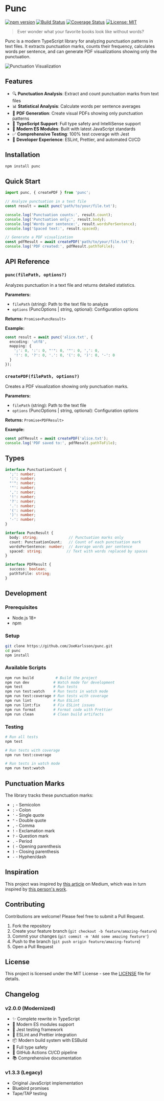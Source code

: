 # Punc

[![npm version](https://img.shields.io/npm/v/punc.svg)](https://www.npmjs.com/package/punc)
[![Build Status](https://github.com/JoeKarlsson/punc/workflows/CI%2FCD%20Pipeline/badge.svg)](https://github.com/JoeKarlsson/punc/actions)
[![Coverage Status](https://codecov.io/gh/JoeKarlsson/punc/branch/main/graph/badge.svg)](https://codecov.io/gh/JoeKarlsson/punc)
[![License: MIT](https://img.shields.io/badge/License-MIT-yellow.svg)](https://opensource.org/licenses/MIT)

> Ever wonder what your favorite books look like without words?

Punc is a modern TypeScript library for analyzing punctuation patterns in text files. It extracts punctuation marks, counts their frequency, calculates words per sentence, and can generate PDF visualizations showing only the punctuation.

![Punctuation Visualization](https://cloud.githubusercontent.com/assets/3915598/13369726/783be3d0-dc9c-11e5-846a-5f1ec6517966.png)

## Features

- 🔍 **Punctuation Analysis**: Extract and count punctuation marks from text files
- 📊 **Statistical Analysis**: Calculate words per sentence averages
- 📄 **PDF Generation**: Create visual PDFs showing only punctuation patterns
- 🎯 **TypeScript Support**: Full type safety and IntelliSense support
- 🚀 **Modern ES Modules**: Built with latest JavaScript standards
- ✅ **Comprehensive Testing**: 100% test coverage with Jest
- 🔧 **Developer Experience**: ESLint, Prettier, and automated CI/CD

## Installation

```bash
npm install punc
```

## Quick Start

```typescript
import punc, { createPDF } from 'punc';

// Analyze punctuation in a text file
const result = await punc('path/to/your/file.txt');

console.log('Punctuation counts:', result.count);
console.log('Punctuation only:', result.body);
console.log('Words per sentence:', result.wordsPerSentence);
console.log('Spaced text:', result.spaced);

// Generate a PDF visualization
const pdfResult = await createPDF('path/to/your/file.txt');
console.log('PDF created:', pdfResult.pathToFile);
```

## API Reference

### `punc(filePath, options?)`

Analyzes punctuation in a text file and returns detailed statistics.

**Parameters:**
- `filePath` (string): Path to the text file to analyze
- `options` (PuncOptions | string, optional): Configuration options

**Returns:** `Promise<PuncResult>`

**Example:**
```typescript
const result = await punc('alice.txt', {
  encoding: 'utf8',
  mapping: {
    ';': 0, ':': 0, "'": 0, '"': 0, ',': 0,
    '!': 0, '?': 0, '.': 0, '(': 0, ')': 0, '-': 0
  }
});
```

### `createPDF(filePath, options?)`

Creates a PDF visualization showing only punctuation marks.

**Parameters:**
- `filePath` (string): Path to the text file
- `options` (PuncOptions | string, optional): Configuration options

**Returns:** `Promise<PDFResult>`

**Example:**
```typescript
const pdfResult = await createPDF('alice.txt');
console.log('PDF saved to:', pdfResult.pathToFile);
```

## Types

```typescript
interface PunctuationCount {
  ';': number;
  ':': number;
  "'": number;
  '"': number;
  ',': number;
  '!': number;
  '?': number;
  '.': number;
  '(': number;
  ')': number;
  '-': number;
}

interface PuncResult {
  body: string;              // Punctuation marks only
  count: PunctuationCount;   // Count of each punctuation mark
  wordsPerSentence: number;  // Average words per sentence
  spaced: string;           // Text with words replaced by spaces
}

interface PDFResult {
  success: boolean;
  pathToFile: string;
}
```

## Development

### Prerequisites

- Node.js 18+ 
- npm

### Setup

```bash
git clone https://github.com/JoeKarlsson/punc.git
cd punc
npm install
```

### Available Scripts

```bash
npm run build          # Build the project
npm run dev           # Watch mode for development
npm test              # Run tests
npm run test:watch    # Run tests in watch mode
npm run test:coverage # Run tests with coverage
npm run lint          # Run ESLint
npm run lint:fix      # Fix ESLint issues
npm run format        # Format code with Prettier
npm run clean         # Clean build artifacts
```

### Testing

```bash
# Run all tests
npm test

# Run tests with coverage
npm run test:coverage

# Run tests in watch mode
npm run test:watch
```

## Punctuation Marks

The library tracks these punctuation marks:

- `;` - Semicolon
- `:` - Colon  
- `'` - Single quote
- `"` - Double quote
- `,` - Comma
- `!` - Exclamation mark
- `?` - Question mark
- `.` - Period
- `(` - Opening parenthesis
- `)` - Closing parenthesis
- `-` - Hyphen/dash

## Inspiration

This project was inspired by [this article](https://medium.com/@neuroecology/punctuation-in-novels-8f316d542ec4#.6e7lvvwp8) on Medium, which was in turn inspired by [this person's work](http://www.c82.net/work/?id=347).

## Contributing

Contributions are welcome! Please feel free to submit a Pull Request.

1. Fork the repository
2. Create your feature branch (`git checkout -b feature/amazing-feature`)
3. Commit your changes (`git commit -m 'Add some amazing feature'`)
4. Push to the branch (`git push origin feature/amazing-feature`)
5. Open a Pull Request

## License

This project is licensed under the MIT License - see the [LICENSE](LICENSE) file for details.

## Changelog

### v2.0.0 (Modernized)
- ✨ Complete rewrite in TypeScript
- 🚀 Modern ES modules support
- 🧪 Jest testing framework
- 🔧 ESLint and Prettier integration
- 📦 Modern build system with ESBuild
- 🎯 Full type safety
- 🔄 GitHub Actions CI/CD pipeline
- 📚 Comprehensive documentation

### v1.3.3 (Legacy)
- Original JavaScript implementation
- Bluebird promises
- Tape/TAP testing